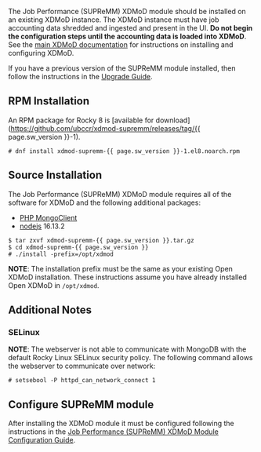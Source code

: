 The Job Performance (SUPReMM) XDMoD module should be installed on an existing XDMoD
instance.  The XDMoD instance must have job accounting data shredded and
ingested and present in the UI. **Do not begin the configuration steps until the
accounting data is loaded into XDMoD**.  See the [main XDMoD
documentation](https://open.xdmod.org) for instructions on installing and
configuring XDMoD.

If you have a previous version of the SUPReMM module installed, then
follow the instructions in the [Upgrade Guide](supremm-upgrade.html).

RPM Installation
----------------

An RPM package for Rocky 8 is [available for download](https://github.com/ubccr/xdmod-supremm/releases/tag/{{ page.sw_version }}-1).

    # dnf install xdmod-supremm-{{ page.sw_version }}-1.el8.noarch.rpm

Source Installation
-------------------

The Job Performance (SUPReMM) XDMoD module requires all of the software for XDMoD and
the following additional packages:

- [PHP MongoClient][]
- [nodejs][] 16.13.2

[nodejs]:          https://nodejs.org
[PHP MongoClient]:     http://php.net/manual/en/class.mongoclient.php

    $ tar zxvf xdmod-supremm-{{ page.sw_version }}.tar.gz
    $ cd xdmod-supremm-{{ page.sw_version }}
    # ./install -prefix=/opt/xdmod

**NOTE**: The installation prefix must be the same as your existing Open
XDMoD installation. These instructions assume you have already installed
Open XDMoD in `/opt/xdmod`.

Additional Notes
----------------

### SELinux

**NOTE**: The webserver is not able to communicate with MongoDB with the
default Rocky Linux SELinux security policy. The following command allows the
webserver to communicate over network:

    # setsebool -P httpd_can_network_connect 1

Configure SUPReMM module
------------------------

After installing the XDMoD module it must be configured following the 
instructions in the [Job Performance (SUPReMM) XDMoD Module Configuration Guide](supremm-configuration.html).

